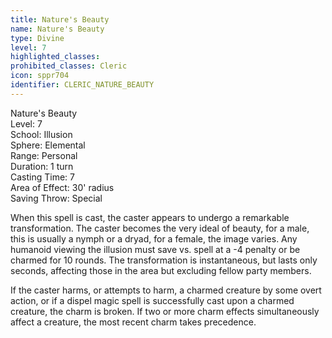 ```yaml
---
title: Nature's Beauty
name: Nature's Beauty
type: Divine
level: 7
highlighted_classes: 
prohibited_classes: Cleric
icon: sppr704
identifier: CLERIC_NATURE_BEAUTY
---
```

Nature's Beauty  
Level: 7  
School: Illusion  
Sphere: Elemental  
Range: Personal  
Duration: 1 turn  
Casting Time: 7  
Area of Effect: 30' radius  
Saving Throw: Special  
  
When this spell is cast, the caster appears to undergo a remarkable transformation. The caster becomes the very ideal of beauty, for a male, this is usually a nymph or a dryad, for a female, the image varies. Any humanoid viewing the illusion must save vs. spell at a -4 penalty or be charmed for 10 rounds. The transformation is instantaneous, but lasts only seconds, affecting those in the area but excluding fellow party members.  
  
If the caster harms, or attempts to harm, a charmed creature by some overt action, or if a dispel magic spell is successfully cast upon a charmed creature, the charm is broken. If two or more charm effects simultaneously affect a creature, the most recent charm takes precedence.  

